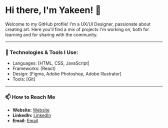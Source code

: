 # Hi there, I'm Yakeen! 👋

Welcome to my GitHub profile! I'm a UX/UI Designer, passionate about creating art. Here you'll find a mix of projects I'm working on, both for learning and for sharing with the community. 

---

### 🔧 Technologies & Tools I Use:
- Languages: [HTML, CSS, JavaScript]
- Frameworks: [React]
- Design: [Figma, Adobe Photoshop, Adobe Illustrator]
- Tools: [Git]

---

### 📫 How to Reach Me
- **Website:** [Website](yakeenkapali.com.np)
- **LinkedIn:** [LinkedIn](https://linkedin.com/in/yakeenkapali)
- **Email:** [Email](mailto:yakeenkapali@gmail.com)
